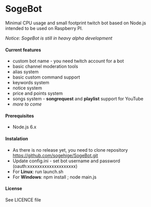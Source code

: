 # SogeBot

Minimal CPU usage and small footprint twitch bot based on Node.js intended to be used on Raspberry PI.

*Notice: SogeBot is still in heavy alpha development* 

#### Current features

* custom bot name - you need twitch account for a bot
* basic channel moderation tools
* alias system
* basic custom command support
* keywords system
* notice system
* price and points system
* songs system - **songrequest** and **playlist** support for YouTube
* _more to come_

#### Prerequisites

* Node.js 6.x

#### Instalation

* As there is no release yet, you need to clone repository https://github.com/sogehige/SogeBot.git
* Update config.ini - set bot username and password (oauth:xxxxxxxxxxxxxxxxxxxx)
* For **Linux**: run launch.sh
* For **Windows**: npm install ; node main.js

#### License

See LICENCE file
